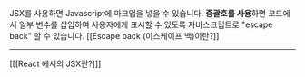 JSX를 사용하면 Javascript에 마크업을 넣을 수 있습니다. **중괄호를 사용**하면 코드에서 일부 변수를 삽입하여 사용자에게 표시할 수 있도록 자바스크립트로 "escape back" 할 수 있습니다.  [[Escape back (이스케이프 백)이란?]]


---
[[[React 에서의 JSX란?]]]